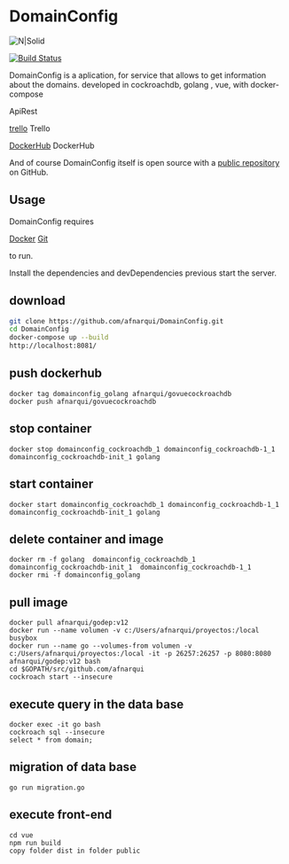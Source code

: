 # DomainConfig

![N|Solid](https://res.cloudinary.com/drqk6qzo7/image/upload/v1559595045/comparar_d5mhn6.png)

[![Build Status](https://travis-ci.org/joemccann/dillinger.svg?branch=master)](https://travis-ci.org/joemccann/dillinger)

DomainConfig is a aplication, for service that allows to get information about the domains. developed in cockroachdb, golang , vue, with docker-compose

ApiRest

[trello](https://trello.com/b/7m0X9oVl/domainconfig) Trello

[DockerHub](https://hub.docker.com/r/afnarqui/govuecockroachdb) DockerHub

And of course DomainConfig itself is open source with a [public repository][afn]
 on GitHub.
 
## Usage

DomainConfig requires 

[Docker](https://hub.docker.com/editions/community/docker-ce-desktop-windows)
[Git](https://git-scm.com/downloads)

to run.

Install the dependencies and devDependencies previous
start the server.

## download
```sh
git clone https://github.com/afnarqui/DomainConfig.git
cd DomainConfig
docker-compose up --build
http://localhost:8081/
```

## push dockerhub
```
docker tag domainconfig_golang afnarqui/govuecockroachdb
docker push afnarqui/govuecockroachdb

```

## stop container 
```
docker stop domainconfig_cockroachdb_1 domainconfig_cockroachdb-1_1 domainconfig_cockroachdb-init_1 golang
```

## start container 
```
docker start domainconfig_cockroachdb_1 domainconfig_cockroachdb-1_1 domainconfig_cockroachdb-init_1 golang
```

## delete container and image
```
docker rm -f golang  domainconfig_cockroachdb_1  domainconfig_cockroachdb-init_1  domainconfig_cockroachdb-1_1
docker rmi -f domainconfig_golang
```

## pull image
```
docker pull afnarqui/godep:v12
docker run --name volumen -v c:/Users/afnarqui/proyectos:/local busybox
docker run --name go --volumes-from volumen -v c:/Users/afnarqui/proyectos:/local -it -p 26257:26257 -p 8080:8080 afnarqui/godep:v12 bash
cd $GOPATH/src/github.com/afnarqui
cockroach start --insecure
```

## execute query in the data base
```
docker exec -it go bash
cockroach sql --insecure
select * from domain;
```

## migration of data base
```
go run migration.go
```
## execute front-end
```
cd vue
npm run build
copy folder dist in folder public
```


[afn]: <https://github.com/afnarqui/DomainConfig>